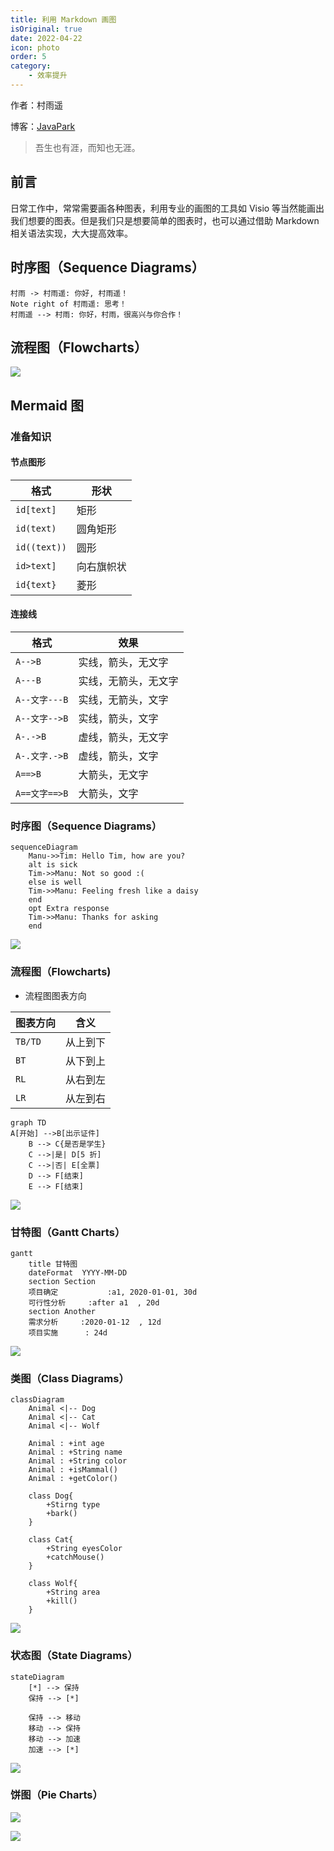 ```yaml
---
title: 利用 Markdown 画图
isOriginal: true
date: 2022-04-22
icon: photo
order: 5
category:
    - 效率提升
---
```


作者：村雨遥

博客：[JavaPark](https://cunyu1943.github.io/JavaPark)

> 吾生也有涯，而知也无涯。

## 前言

日常工作中，常常需要画各种图表，利用专业的画图的工具如 Visio 等当然能画出我们想要的图表。但是我们只是想要简单的图表时，也可以通过借助 Markdown 相关语法实现，大大提高效率。

## 时序图（Sequence Diagrams）

```sequence
村雨 -> 村雨遥: 你好, 村雨遥！
Note right of 村雨遥: 思考！
村雨遥 --> 村雨: 你好，村雨，很高兴与你合作！
```

## 流程图（Flowcharts）

![](./assets/20220422-paint-with-markdown/flow-chat.png)

## Mermaid 图

### 准备知识

#### 节点图形

| 格式         | 形状       |
| ------------ | ---------- |
| `id[text]`   | 矩形       |
| `id(text)`   | 圆角矩形   |
| `id((text))` | 圆形       |
| `id>text]`   | 向右旗帜状 |
| `id{text}`   | 菱形       |

#### 连接线

| 格式          | 效果                 |
| ------------- | -------------------- |
| `A-->B`       | 实线，箭头，无文字   |
| `A---B`       | 实线，无箭头，无文字 |
| `A--文字---B` | 实线，无箭头，文字   |
| `A--文字-->B` | 实线，箭头，文字     |
| `A-.->B`      | 虚线，箭头，无文字   |
| `A-.文字.->B` | 虚线，箭头，文字     |
| `A==>B`       | 大箭头，无文字       |
| `A==文字==>B` | 大箭头，文字         |

### 时序图（Sequence Diagrams）

```
sequenceDiagram
    Manu->>Tim: Hello Tim, how are you?
    alt is sick
    Tim->>Manu: Not so good :(
    else is well
    Tim->>Manu: Feeling fresh like a daisy
    end
    opt Extra response
    Tim->>Manu: Thanks for asking
    end
```

![](./assets/20220422-paint-with-markdown/sequence.png)

### 流程图（Flowcharts)

- 流程图图表方向

| 图表方向 | 含义     |
| -------- | -------- |
| `TB/TD`  | 从上到下 |
| `BT`     | 从下到上 |
| `RL`     | 从右到左 |
| `LR`     | 从左到右 |

```
graph TD
A[开始] -->B[出示证件]
    B --> C{是否是学生}
    C -->|是| D[5 折]
    C -->|否| E[全票]
    D --> F[结束]
    E --> F[结束]
```

![](./assets/20220422-paint-with-markdown/flow-charts.png)

### 甘特图（Gantt Charts）

```
gantt
    title 甘特图
    dateFormat  YYYY-MM-DD
    section Section
    项目确定           :a1, 2020-01-01, 30d
    可行性分析     :after a1  , 20d
    section Another
    需求分析     :2020-01-12  , 12d
    项目实施      : 24d
```

![](./assets/20220422-paint-with-markdown/gantt.png)

### 类图（Class Diagrams）

```
classDiagram
	Animal <|-- Dog
	Animal <|-- Cat
	Animal <|-- Wolf

    Animal : +int age
	Animal : +String name
	Animal : +String color
	Animal : +isMammal()
	Animal : +getColor()

	class Dog{
		+Stirng type
		+bark()
	}

	class Cat{
		+String eyesColor
		+catchMouse()
	}

	class Wolf{
		+String area
		+kill()
	}
```

![](./assets/20220422-paint-with-markdown/class.png)

### 状态图（State Diagrams）

```
stateDiagram
	[*] --> 保持
	保持 --> [*]

	保持 --> 移动
	移动 --> 保持
	移动 --> 加速
	加速 --> [*]
```

![](./assets/20220422-paint-with-markdown/state.png)

### 饼图（Pie Charts）

![](./assets/20220422-paint-with-markdown/pie.svg)

![](./assets/20220422-paint-with-markdown/pie-preview.png)
